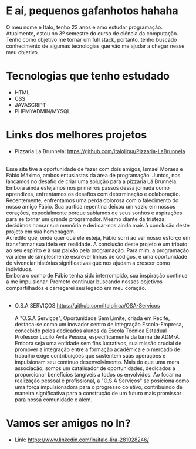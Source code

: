 # E aí, pequenos gafanhotos hahaha

O meu nome é Italo, tenho 23 anos e amo estudar programação. Atualmente, estou no 3º semestre do curso de ciência da computação. 
Tenho como objetivo me tornar um full stack, portanto, tenho buscado conhecimento de algumas tecnologias que vão me ajudar a chegar nesse meu objetivo.   

# Tecnologias que tenho estudado
* HTML
* CSS
* JAVASCRIPT
* PHPMYADMIN/MYSQL

 # Links dos melhores projetos

 * Pizzaria La'Brunnela: https://github.com/Italoliraa/Pizzaria-LaBrunnela
<br>
Esse site tive a oportunidade de fazer com dois amigos, Ismael Moraes e Fábio Máximo, ambos entusiastas da área de programação. Juntos, nos lançamos no desafio de criar uma solução para a pizzaria Lá Brunnela. Embora ainda estejamos nos primeiros passos dessa jornada como aprendizes, enfrentamos os desafios com determinação e colaboração.
<br>
Recentemente, enfrentamos uma perda dolorosa com o falecimento do nosso amigo Fábio. Sua partida repentina deixou um vazio em nossos corações, especialmente porque sabíamos de seus sonhos e aspirações para se tornar um grande programador. Mesmo diante da tristeza, decidimos honrar sua memória e dedicar-nos ainda mais à conclusão deste projeto em sua homenagem.
<br>
Acredito que, onde quer que ele esteja, Fábio sorri ao ver nosso esforço em transformar sua ideia em realidade. A conclusão deste projeto é um tributo ao seu espírito e à sua paixão pela programação. Para mim, a programação vai além de simplesmente escrever linhas de códigos, é uma oportunidade de vivenciar histórias significativas que nos ajudam a crescer como indivíduos.
<br>
Embora o sonho de Fábio tenha sido interrompido, sua inspiração continua a me impulsionar. Prometo continuar buscando nossos objetivos compartilhados e carregarei seu legado em meu coração.
<br>
<br>


* O.S.A SERVIÇOS:https://github.com/Italoliraa/OSA-Servicos
  <br>
  <br>
A "O.S.A Serviços", Oportunidade Sem Limite, criada em Recife, destaca-se como um inovador centro de integração Escola-Empresa, concebido pelos dedicados alunos da Escola Técnica Estadual Professor Lucilo Ávila Pessoa, especificamente da turma de ADM-A. Embora seja uma entidade sem fins lucrativos, sua missão crucial de promover a integração entre a formação acadêmica e o mercado de trabalho exige contribuições que sustentem suas operações e impulsionam seu contínuo desenvolvimento. Mais do que uma mera associação, somos um catalisador de oportunidades, dedicados a proporcionar benefícios tangíveis a todos os envolvidos. Ao focar na realização pessoal e profissional, a "O.S.A Serviços" se posiciona como uma força impulsionadora para o progresso coletivo, contribuindo de maneira significativa para a construção de um futuro mais promissor para nossa comunidade e além.

# Vamos ser amigos no ln?

* Link: https://www.linkedin.com/in/italo-lira-281028246/

